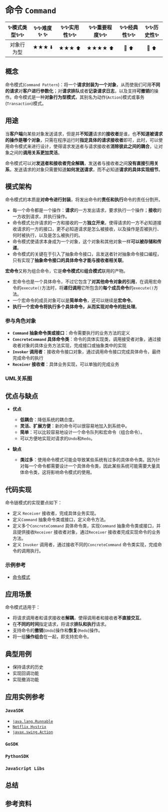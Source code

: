 # 命令 `Command`

| :sparkles:模式类型:sparkles::sparkles:|:sparkles::sparkles:难度:sparkles:  :sparkles: | :sparkles::sparkles:实用性:sparkles::sparkles: | :sparkles::sparkles:重要程度:sparkles::sparkles: |  :sparkles::sparkles:经典性:sparkles::sparkles: | :sparkles::sparkles:历史性:sparkles: |
| :----------------------------------------: | :-----------------------------------------------: | :-------------------------------------------------: | :----------------------------------------------------: | :--------------------------------------------------: | :--------------------------------------: |
|                  对象行为型                          |                ★★★ :arrow_down:                 |                  ★★★ :arrow_up:                   |                    ★★★★ :arrow_up:                    |              :green_heart:  :arrow_up:               |        :green_heart:  :arrow_up:         |

## 概念
命令模式(`Command Pattern`)：将一个**请求封装为一个对象**，从而使我们可用**不同的请求**对**客户进行参数化**；对**请求排队**或者**记录请求日志**，以及支持**可撤销**的操作。命令模式是一种**对象行为型模式**，其别名为动作(`Action`)模式或事务(`Transaction`)模式。

## 用途
当**客户端**向某些对象发送请求，但是并**不知道**请求的**接收者**是谁，也**不知道被请求的操作是哪个对象**，只需在程序运行时**指定具体的请求接收者**即可，此时，可以使用命令模式来进行设计，使得请求发送者与请求接收者**消除彼此之间的耦合**，让对象之间的**调用关系更加灵活**。

命令模式可以对**发送者和接收者完全解耦**，发送者与接收者之间**没有直接引用关系**，发送请求的对象只需要知道**如何发送请求**，而不必知道**请求的具体实现细节**。

## 模式架构
命令模式的本质是**对命令进行封装**，将发出命令的**责任和执行**命令的责任分割开。
+ 每一个命令都是一个操作：**请求**的一方发出请求，要求执行一个操作；**接收**的一方收到请求，并执行操作。
+ 命令模式允许请求的一方和接收的一方**独立开来**，使得请求的一方不必知道接收请求的一方的接口，更不必知道请求是怎么被接收，以及操作是否被执行、何时被执行，以及是怎么被执行的。
+ 命令模式使请求本身成为一个对象，这个对象和其他对象一样**可以被存储和传递**。
+ 命令模式的关键在于引入了抽象命令接口，且发送者针对抽象命令接口编程，只有实现了**抽象命令接口的具体命令才能与接收者相关联**。

**宏命令**又称为组合命令，它是**命令模式**和**组合模式**联用的产物。
- 宏命令也是一个具体命令，不过它包含了**对其他命令对象的引用**，在调用宏命令的`execute()`方法时，将**递归调用**它所包含的**每个成员命令**的`execute()`方法。
- 一个宏命令的成员对象可以是**简单命令**，还可以继续是**宏命令**。
- **执行一个宏命令将执行多个具体命令，从而实现对命令的批处理**。

### 参与角色对象
+ **`Command` 抽象命令类或接口**：命令需要执行的业务方法的定义
+ **`ConcreteCommand` 具体命令类**：命令的具体实现类，调用接受者对象，通过接收者对象的具体业务方法实现，完成接口或抽象类中的实现
+ **`Invoker` 调用者**：接收命令接口对象，通过调用命令接口完成具体命令，最终完成命令的执行
+ **`Receiver` 接收者**：具体业务实现，可以单独的完成业务

### UML关系图


## 优点与缺点
+ **优点**
	- **低耦合**：降低系统的耦合度。
	- **灵活、扩展方便**：新的命令可以很容易地加入到系统中。
	- **简单**：可以比较容易地设计一个命令队列和宏命令（组合命令）。
	- 可以方便地实现对请求的`Undo`和`Redo`。

+ **缺点**
	- **类过多**：使用命令模式可能会导致某些系统有过多的具体命令类。因为针对每一个命令都需要设计一个具体命令类，因此某些系统可能需要大量具体命令类，这将影响命令模式的使用。
	
## 代码实现
命令链模式的实现要点如下：
+ 定义 `Receiver` 接收者，完成具体业务实现。
+ 定义`Command` 抽象命令类或接口，定义命令方法。
+ 定义多个`ConcreteCommand` 具体命令类，实现`Command` 抽象命令类或接口，并且提供接收`Receiver` 接收者对象，通过`Receiver` 接收者完成实现命令的业务方法。
+ 定义 `Invoker` 调用者，通过接收不同的`ConcreteCommand` 命令类实现，完成命令的调用执行。

### 示例参考
+ [命令模式](./java/io/github/hooj0/command/)

## 应用场景
命令模式适用于：
+ 将请求调用者和请求接收者**解耦**，使得调用者和接收者**不直接交互**。
+ 在**不同的时间**指定请求，将请求**排队和执行**请求。
+ 支持命令的**撤销**(`Undo`)操作和**恢复**(`Redo`)操作。
+ 将一组**操作组合**在一起，即支持宏命令。
	
	
## 典型用例
+ 保持请求的历史
+ 实现回调功能
+ 实现撤消功能

## 应用实例参考

### `JavaSDK` 
- [`java.lang.Runnable`](http://docs.oracle.com/javase/8/docs/api/java/lang/Runnable.html)
- [`Netflix Hystrix`](https://github.com/Netflix/Hystrix/wiki)
- [`javax.swing.Action`](http://docs.oracle.com/javase/8/docs/api/javax/swing/Action.html)

### `GoSDK`

### `PythonSDK`

### `JavaScript Libs`



## 总结



## 参考资料





